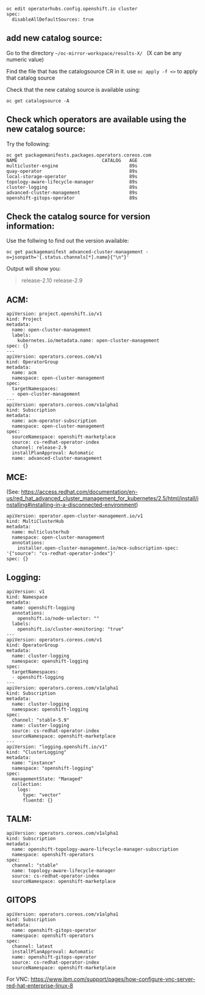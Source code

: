 ```
oc edit operatorhubs.config.openshift.io cluster
spec:
  disableAllDefaultSources: true
```

## add new catalog source: 

Go to the directory `~/oc-mirror-workspace/results-X/ `
(X can be any numeric value)

Find the file that has the catalogsource CR in it.  use `oc apply -f <>` to apply that catalog source

Check that the new catalog source is available using: 

`oc get catalogsource -A`

## Check which operators are available using the new catalog source:

Try the following: 
```
oc get packagemanifests.packages.operators.coreos.com
NAME                               CATALOG   AGE
multicluster-engine                          89s
quay-operator                                89s
local-storage-operator                       89s
topology-aware-lifecycle-manager             89s
cluster-logging                              89s
advanced-cluster-management                  89s
openshift-gitops-operator                    89s
```

## Check the catalog source for version information: 
Use the follwing to find out the version available:
```
oc get packagemanifest advanced-cluster-management -o=jsonpath='{.status.channels[*].name}{"\n"}'
```
Output will show you:

> release-2.10 release-2.9

## ACM:

```
apiVersion: project.openshift.io/v1
kind: Project
metadata:
  name: open-cluster-management
  labels:
    kubernetes.io/metadata.name: open-cluster-management
spec: {}
---
apiVersion: operators.coreos.com/v1
kind: OperatorGroup
metadata:
  name: acm
  namespace: open-cluster-management
spec:
  targetNamespaces:
  - open-cluster-management
---
apiVersion: operators.coreos.com/v1alpha1
kind: Subscription
metadata:
  name: acm-operator-subscription
  namespace: open-cluster-management
spec:
  sourceNamespace: openshift-marketplace
  source: cs-redhat-operator-index
  channel: release-2.9
  installPlanApproval: Automatic
  name: advanced-cluster-management
```

## MCE:

(See: https://access.redhat.com/documentation/en-us/red_hat_advanced_cluster_management_for_kubernetes/2.5/html/install/installing#installing-in-a-disconnected-environment)
```
apiVersion: operator.open-cluster-management.io/v1
kind: MultiClusterHub
metadata:
  name: multiclusterhub
  namespace: open-cluster-management
  annotations:
    installer.open-cluster-management.io/mce-subscription-spec: '{"source": "cs-redhat-operator-index"}'
spec: {}
```


## Logging: 

```
apiVersion: v1
kind: Namespace
metadata:
  name: openshift-logging
  annotations:
    openshift.io/node-selector: ""
  labels:
    openshift.io/cluster-monitoring: "true"
---
apiVersion: operators.coreos.com/v1
kind: OperatorGroup
metadata:
  name: cluster-logging
  namespace: openshift-logging
spec:
  targetNamespaces:
  - openshift-logging
---
apiVersion: operators.coreos.com/v1alpha1
kind: Subscription
metadata:
  name: cluster-logging
  namespace: openshift-logging
spec:
  channel: "stable-5.9"
  name: cluster-logging
  source: cs-redhat-operator-index
  sourceNamespace: openshift-marketplace
---
apiVersion: "logging.openshift.io/v1"
kind: "ClusterLogging"
metadata:
  name: "instance"
  namespace: "openshift-logging"   
spec:
  managementState: "Managed"
  collection:
    logs:
      type: "vector"
      fluentd: {}
```

## TALM: 

```
apiVersion: operators.coreos.com/v1alpha1
kind: Subscription
metadata:
  name: openshift-topology-aware-lifecycle-manager-subscription
  namespace: openshift-operators
spec:
  channel: "stable"
  name: topology-aware-lifecycle-manager
  source: cs-redhat-operator-index
  sourceNamespace: openshift-marketplace
```

## GITOPS
```
apiVersion: operators.coreos.com/v1alpha1
kind: Subscription
metadata:
  name: openshift-gitops-operator
  namespace: openshift-operators
spec:
  channel: latest 
  installPlanApproval: Automatic
  name: openshift-gitops-operator 
  source: cs-redhat-operator-index 
  sourceNamespace: openshift-marketplace 
```


For VNC: https://www.ibm.com/support/pages/how-configure-vnc-server-red-hat-enterprise-linux-8

